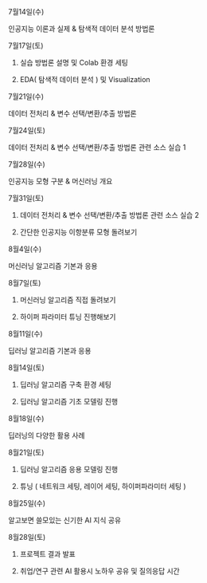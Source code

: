 7월14일(수)

 인공지능 이론과 실제 & 탐색적 데이터 분석 방법론

7월17일(토)

 1. 실습 방법론 설명 및 Colab 환경 세팅

 2. EDA( 탐색적 데이터 분석 ) 및 Visualization

7월21일(수)

 데이터 전처리 & 변수 선택/변환/추출 방법론

7월24일(토)

 데이터 전처리 & 변수 선택/변환/추출 방법론 관련 소스 실습 1

7월28일(수)

 인공지능 모형 구분 & 머신러닝 개요

7월31일(토)

 1. 데이터 전처리 & 변수 선택/변환/추출 방법론 관련 소스 실습 2

 2. 간단한 인공지능 이항분류 모형 돌려보기

8월4일(수)

 머신러닝 알고리즘 기본과 응용

8월7일(토)

 1. 머신러닝 알고리즘 직접 돌려보기

 2. 하이퍼 파라미터 튜닝 진행해보기

8월11일(수)

 딥러닝 알고리즘 기본과 응용

8월14일(토)

 1. 딥러닝 알고리즘 구축 환경 세팅

 2. 딥러닝 알고리즘 기초 모델링 진행

8월18일(수)

 딥러닝의 다양한 활용 사례

8월21일(토)

 1. 딥러닝 알고리즘 응용 모델링 진행

 2. 튜닝 ( 네트워크 세팅, 레이어 세팅, 하이퍼파라미터 세팅 )

8월25일(수)

 알고보면 쓸모있는 신기한 AI 지식 공유

8월28일(토)

 1. 프로젝트 결과 발표

 2. 취업/연구 관련 AI 활용시 노하우 공유 및 질의응답 시간
